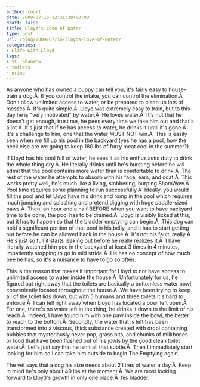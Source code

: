 ```yaml
---
author: court
date: 2009-07-16 12:31:38+00:00
draft: false
title: Lloyd's Love of Water
type: post
url: /blog/2009/07/16/lloyds-love-of-water/
categories:
- Llife with Lloyd
tags:
- St. ShamWow
- toilets
- urine
---
```


As anyone who has owned a puppy can tell you, it's fairly easy to house-train a dog.Â  If you control the intake, you can control the elimination.Â  Don't allow unlimited access to water, or be prepared to clean up lots of messes.Â  It's quite simple.Â  Lloyd was extremely easy to train, but to this day he is "very motivated" by water.Â  He loves water.Â  It's not that he doesn't get enough, trust me, he pees every time we take him out and that's a lot.Â  It's just that if he has access to water, he drinks it until it's gone.Â  It's a challenge to him, one that the water MUST NOT win.Â  This is easily seen when we fill up his pool in the backyard (yes he has a pool, how the heck else are we going to keep 180 lbs of furry meat cool in the summer?).

If Lloyd has his pool full of water, he sees it as his enthusiastic duty to drink the whole thing dry.Â  He literally drinks until he's bursting before he will admit that the pool contains more water than is comfortable to drink.Â  The rest of the water he attempts to absorb with his face, ears, and coat.Â  This works pretty well, he's much like a living, slobbering, burping ShamWow.Â   Pool time requires some planning to run successfully.Â  Ideally, you would fill the pool and let Lloyd have his drink and romp in the pool which requires much jumping and splashing and pretend digging with huge paddle-sized paws.Â  Then, an hour and a half BEFORE when you want to have backyard time to be done, the pool has to be drained.Â  Lloyd is visibly ticked at this, but it has to happen so that the bladder emptying can begin.Â  This dog can hold a significant portion of that pool in his belly, and it has to start getting out before he can be allowed back in the house.Â  It's not his fault, really.Â  He's just so full it starts leaking out before he really realizes it.Â  I have literally watched him pee in the backyard at least 3 times in 4 minutes, impatiently stopping to go in mid stride.Â  He has no concept of how much pee he has, so it's a nuisance to have to go so often.

This is the reason that makes it important for Lloyd to not have access to unlimited access to water inside the house.Â  Unfortunately for us, he figured out right away that the toilets are basically a bottomless water bowl, conveniently located throughout the house.Â  We have been trying to keep all of the toilet lids down, but with 5 humans and three toilets it's hard to enforce.Â  I can tell right away when Lloyd has located a bowl left open.Â  For one, there's no water left in the thing, he drinks it down to the limit of his reach.Â  Indeed, I have found him with one paw inside the bowl, the better to reach to the bottom.Â  Secondly, the water that is left has been transformed into a viscous, thick substance created with drool containing bubbles that mysteriously never pop, grass bits, and chunks of milkbones or food that have been flushed out of his jowls by the good clean toilet water.Â  Let's just say that he isn't all that subtle.Â  Then I immediately start looking for him so I can take him outside to begin The Emptying again.

The vet says that a dog his size needs about 2 litres of water a day.Â  Keep in mind he's only about 49 lbs at the moment.Â  We are most looking forward to Lloyd's growth in only one place:Â  his bladder.
